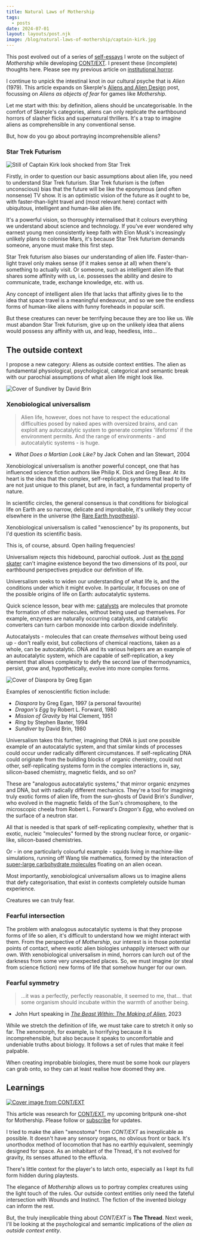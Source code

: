 ```yaml
---
title: Natural Laws of Mothership
tags:
  - posts
date: 2024-07-01
layout: layouts/post.njk
image: /blog/natural-laws-of-mothership/captain-kirk.jpg
---
```

<aside>

This post evolved out of a series of [self-essays](https://rolltodoubt.wordpress.com/2023/12/23/on-creative-method/) I wrote on the subject of _Mothership_  while developing [CONT/EXT](https://grislyeye.com/products/context/). I present these (incomplete) thoughts here. Please see my previous article on [institutional horror](/blog/shiftless-horror/).

</aside>

I continue to unpick the intestinal knot in our cultural psyche that is _Alien_ (1979). This article expands on Skerple's [Aliens and Alien Design](https://coinsandscrolls.blogspot.com/2017/10/aliens-and-alien-design.html) post, focussing on *Aliens as objects of fear* for games like _Mothership_.

Let me start with this: by definition, aliens should be uncategorisable. In the comfort of Skerple's categories, aliens can only replicate the earthbound horrors of slasher flicks and supernatural thrillers. It's a trap to imagine aliens as comprehensible in any conventional sense.

But, how do you go about portraying incomprehensible aliens?

### Star Trek Futurism

![Still of Captain Kirk look shocked from Star Trek](./content/blog/natural-laws-of-mothership/captain-kirk.jpg "Captain Kirk")

Firstly, in order to question our basic assumptions about alien life, you need to understand Star Trek futurism. Star Trek futurism is the (often unconscious) bias that the future will be like the eponymous (and often nonsense) TV show. It is an optimistic vision of the future as it ought to be, with faster-than-light travel and (most relevant here) contact with ubiquitous, intelligent and human-like alien life.

It's a powerful vision, so thoroughly internalised that it colours everything we understand about science and technology. If you've ever wondered why earnest young men consistently keep faith with Elon Musk's increasingly unlikely plans to colonise Mars, it's because Star Trek futurism demands someone, anyone must make this first step.

Star Trek futurism also biases our understanding of alien life. Faster-than-light travel only makes sense (if it makes sense at all) when there's something to actually visit. Or someone, such as intelligent alien life that shares some affinity with us, i.e. possesses the ability and desire to communicate, trade, exchange knowledge, etc. with us.

Any concept of intelligent alien life that lacks that affinity gives lie to the idea that space travel is a meaningful endeavour, and so we see the endless forms of human-like aliens with funny foreheads in popular scifi.

But these creatures can never be terrifying because they are too like us. We must abandon Star Trek futurism, give up on the unlikely idea that aliens would possess any affinity with us, and leap, heedless, into...

## The outside context

I propose a new category: Aliens as outside context entities. The alien as fundamental physiological, psychological, categorical and semantic break with our parochial assumptions of what alien life might look like.

![Cover of Sundiver by David Brin](./content/blog/natural-laws-of-mothership/sundiver.jpg "Sundivers")

### Xenobiological universalism

>Alien life, however, does not have to respect the educational difficulties posed by naked apes with oversized brains, and can exploit any autocatalytic system to generate complex 'lifeforms' if the environment permits. And the range of environments - and autocatalytic systems - is huge.

- _What Does a Martian Look Like?_ by Jack Cohen and Ian Stewart, 2004


Xenobiological universalism is another powerful concept, one that has influenced science fiction authors like Philip K. Dick and Greg Bear. At its heart is the idea that the complex, self-replicating systems that lead to life are not just unique to this planet, but are, in fact, a fundamental property of nature.

In scientific circles, the general consensus is that conditions for biological life on Earth are so narrow, delicate and improbable, it's unlikely they occur elsewhere in the universe (the [Rare Earth hypothesis](https://en.wikipedia.org/wiki/Rare_Earth_hypothesis)).

<aside>

Xenobiological universalism is called "xenoscience" by its proponents, but I'd question its scientific basis.

</aside>

This is, of course, absurd. Open hailing frequencies!

Universalism rejects this hidebound, parochial outlook. Just as [the pond skater](https://grislyeye.com/blog/three-meet-attributes/) can't imagine existence beyond the two dimensions of its pool, our earthbound perspectives prejudice our definition of life.

Universalism seeks to widen our understanding of what life is, and the conditions under which it might evolve. In particular, it focuses on one of the possible origins of life on Earth: autocatalytic systems.

Quick science lesson, bear with me: [catalysts](https://www.britannica.com/science/catalyst) are molecules that promote the formation of other molecules, without being used up themselves. For example, enzymes are naturally occurring catalysts, and catalytic converters can turn carbon monoxide into carbon dioxide indefinitely.

Autocatalysts - molecules that can create *themselves* without being used up - don't really exist, but collections of chemical reactions, taken as a whole, can be autocatalytic. DNA and its various helpers are an example of an autocatalytic system, which are capable of self-replication, a key element that allows complexity to defy the second law of thermodynamics, persist, grow and, hypothetically, evolve into more complex forms.

<aside>


![Cover of Diaspora by Greg Egan](./content/blog/natural-laws-of-mothership/diaspora.jpg "Diaspora")

Examples of xenoscientific fiction include:

 - *Diaspora* by Greg Egan, 1997 (a personal favourite)
 - _Dragon's Egg_ by Robert L. Forward, 1980
 - _Mission of Gravity_ by Hal Clement, 1951
 - _Ring_ by Stephen Baxter, 1994
 - *Sundiver* by David Brin, 1980

</aside>

Universalism takes this further, imagining that DNA is just one possible example of an autocatalytic system, and that similar kinds of processes could occur under radically different circumstances. If self-replicating DNA could originate from the building blocks of organic chemistry, could not other, self-replicating systems form in the complex interactions in, say, silicon-based chemistry, magnetic fields, and so on?

These are "analogous autocatalytic systems," that mirror organic enzymes and DNA, but with radically different mechanics. They're a tool for imagining truly exotic forms of alien life, from the sun-ghosts of David Brin's _Sundiver_, who evolved in the magnetic fields of the Sun's chromosphere, to the microscopic cheela from Robert L. Forward's _Dragon's Egg_, who evolved on the surface of a neutron star.

All that is needed is that spark of self-replicating complexity, whether that is exotic, nucleic "molecules" formed by the strong nuclear force, or organic-like, silicon-based chemistries.

Or - in one particularly colourful example - squids living in machine-like simulations, running off Wang tile mathematics, formed by the interaction of [super-large carbohydrate molecules](https://aliens.fandom.com/wiki/Wang%27s_Carpet) floating on an alien ocean.

Most importantly, xenobiological universalism allows us to imagine aliens that defy categorisation, that exist in contexts completely outside human experience.

Creatures we can truly fear.

### Fearful intersection

The problem with analogous autocatalytic systems is that they propose forms of life so alien, it's difficult to understand how we might interact with them. From the perspective of *Mothership*, our interest is in those potential points of contact, where exotic alien biologies unhappily intersect with our own. With xenobiological universalism in mind, horrors can lurch out of the darkness from some very unexpected places. So, we must imagine (or steal from science fiction) new forms of life that somehow hunger for our own.

### Fearful symmetry

>...it was a perfectly, perfectly reasonable, it seemed to me, that... that some organism should incubate within the warmth of another being.

- John Hurt speaking in *[The Beast Within: The Making of Alien](https://www.youtube.com/watch?v=F4G1Jg1oJt8)*, 2023

While we stretch the definition of life, we must take care to stretch it only so far. The xenomorph, for example, is horrifying because it is incomprehensible, but also because it speaks to uncomfortable and undeniable truths about biology. It follows a set of rules that make it feel palpable.

When creating improbable biologies, there must be some hook our players can grab onto, so they can at least realise how doomed they are.

## Learnings


<aside>


[![Cover image from CONT/EXT](./content/products/context/context.png "CONT/EXT")](https://grislyeye.com/products/context)

This article was research for [CONT/EXT](https://grislyeye.com/products/context), my upcoming britpunk one-shot for Mothership. Please follow or [subscribe](/mailing-list/) for updates.

</aside>

I tried to make the alien "xenostoma" from *CONT/EXT* as inexplicable as possible. It doesn't have any sensory organs, no obvious front or back. It's unorthodox method of locomotion that has no earthly equivalent, seemingly designed for space. As an inhabitant of the Thread, it's not evolved for gravity, its senses attuned to the effluvia.

There's little context for the player's to latch onto, especially as I kept its full form hidden during playtests.

The elegance of *Mothership* allows us to portray complex creatures using the light touch of the rules. Our outside context entities only need the fateful intersection with Wounds and Instinct. The fiction of the invented biology can inform the rest.

But, the truly inexplicable thing about *CONT/EXT* is **The Thread**. Next week, I'll be looking at the psychological and semantic implications of the *alien as outside context entity*.
